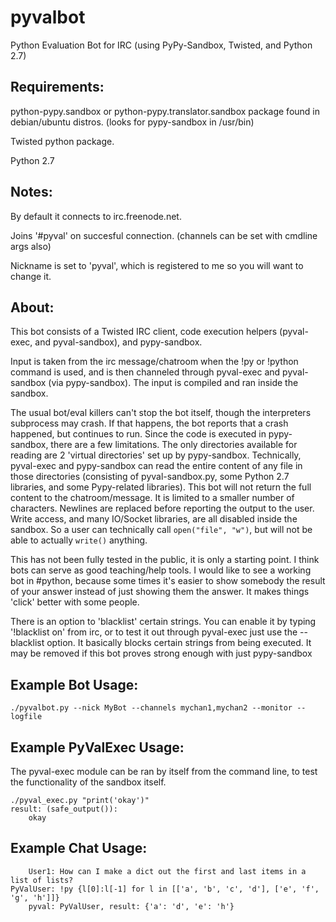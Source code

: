 pyvalbot
========

Python Evaluation Bot for IRC (using PyPy-Sandbox, Twisted, and Python 2.7) 

Requirements: 
-------------

python-pypy.sandbox or python-pypy.translator.sandbox package found in debian/ubuntu distros. (looks for pypy-sandbox in /usr/bin)

Twisted python package.

Python 2.7


Notes:
------

By default it connects to irc.freenode.net.

Joins '#pyval' on succesful connection. (channels can be set with cmdline args also)

Nickname is set to 'pyval', which is registered to me so you will want to change it.


About:
------

This bot consists of a Twisted IRC client, code execution helpers (pyval-exec, and pyval-sandbox), and pypy-sandbox.

Input is taken from the irc message/chatroom when the !py or !python command is used, and is then channeled through
pyval-exec and pyval-sandbox (via pypy-sandbox). The input is compiled and ran inside the sandbox.

The usual bot/eval killers can't stop the bot itself, though the interpreters subprocess may crash. If that happens,
the bot reports that a crash happened, but continues to run. Since the code is executed in pypy-sandbox, there are a few limitations. The only directories available for reading are 2 'virtual directories' set up by pypy-sandbox. Technically,
pyval-exec and pypy-sandbox can read the entire content of any file in those directories (consisting of pyval-sandbox.py, some Python 2.7 libraries, and some Pypy-related libraries). This bot will not return the full content to the chatroom/message. It is limited to a smaller number of characters. Newlines are replaced before reporting the output to the user. Write access, and many IO/Socket libraries, are all disabled inside the sandbox. So a user can technically call `open("file", "w")`, but will not be able to actually `write()` anything.

This has not been fully tested in the public, it is only a starting point. I think bots can serve as good teaching/help tools. I would like to see a working bot in #python, because some times it's easier to show somebody the result of your answer instead of just showing them the answer. It makes things 'click' better with some people.

There is an option to 'blacklist' certain strings. You can enable it by typing '!blacklist on' from irc, or to test it out through pyval-exec just use the --blacklist option. It basically blocks certain strings from being executed. It may be removed if this bot proves strong enough with just pypy-sandbox


Example Bot Usage:
------------------

    ./pyvalbot.py --nick MyBot --channels mychan1,mychan2 --monitor --logfile


Example PyValExec Usage:
------------------------

The pyval-exec module can be ran by itself from the command line, to test the functionality of the sandbox itself.

    ./pyval_exec.py "print('okay')"
    result: (safe_output()):
        okay
    

Example Chat Usage:
-------------------

        User1: How can I make a dict out the first and last items in a list of lists?
    PyValUser: !py {l[0]:l[-1] for l in [['a', 'b', 'c', 'd'], ['e', 'f', 'g', 'h']]}
        pyval: PyValUser, result: {'a': 'd', 'e': 'h'}




